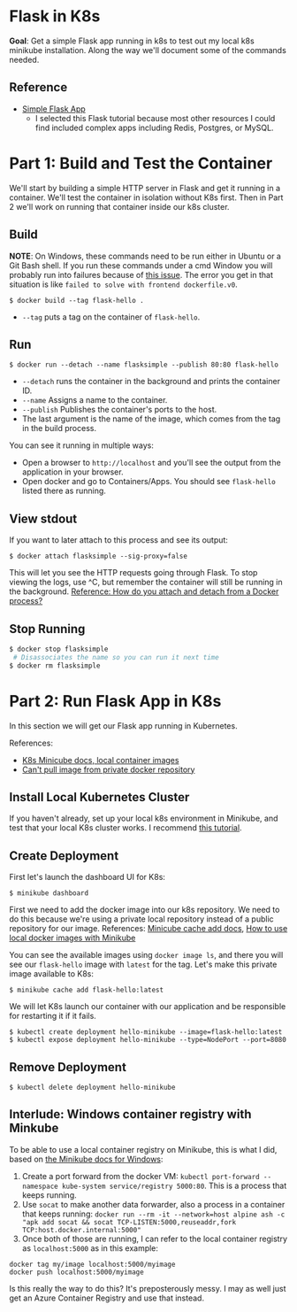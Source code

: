 # Flask in K8s
**Goal**: Get a simple Flask app running in k8s to test out my local k8s minikube installation.
Along the way we'll document some of the commands needed.

## Reference
 * [Simple Flask App](https://dev.to/ibmdeveloper/deploying-a-python-flask-application-to-kubernetes-1n76)
   * I selected this Flask tutorial because most other resources I could find included complex apps including Redis, Postgres, or MySQL.

# Part 1: Build and Test the Container
We'll start by building a simple HTTP server in Flask and get it running in a container.  We'll test the container in isolation without K8s first.  Then in Part 2 we'll work on running that container inside our k8s cluster.

## Build
**NOTE**: On Windows, these commands need to be run either in Ubuntu or a Git Bash shell.  If you run these commands under a cmd Window you will probably run into failures because of [this issue](https://stackoverflow.com/questions/64221861/failed-to-resolve-with-frontend-dockerfile-v0).  The error you get in that situation is like `failed to solve with frontend dockerfile.v0`.
```
$ docker build --tag flask-hello .
```
* `--tag` puts a tag on the container of `flask-hello`.

## Run
```
$ docker run --detach --name flasksimple --publish 80:80 flask-hello
```
* `--detach` runs the container in the background and prints the container ID.
* `--name` Assigns a name to the container.
* `--publish` Publishes the container's ports to the host.
* The last argument is the name of the image, which comes from the tag in the build process.

You can see it running in multiple ways:
* Open a browser to `http://localhost` and you'll see the output from the application in your browser.
* Open docker and go to Containers/Apps.  You should see `flask-hello` listed there as running.

## View stdout
If you want to later attach to this process and see its output:
```
$ docker attach flasksimple --sig-proxy=false
```
This will let you see the HTTP requests going through Flask.
To stop viewing the logs, use ^C, but remember the container will still be running in the background. [Reference: How do you attach and detach from a Docker process?](https://stackoverflow.com/questions/19688314/how-do-you-attach-and-detach-from-dockers-process)

## Stop Running
```bash
$ docker stop flasksimple
 # Disassociates the name so you can run it next time
$ docker rm flasksimple
```

# Part 2: Run Flask App in K8s
In this section we will get our Flask app running in Kubernetes.

References:
* [K8s Minicube docs, local container images](https://kubernetes.io/docs/tutorials/hello-minikube/#create-a-docker-container-image)
* [Can't pull image from private docker repository](https://stackoverflow.com/questions/49639280/kubernetes-cannot-pull-image-from-private-docker-image-repository)

## Install Local Kubernetes Cluster
If you haven't already, set up your local k8s environment in Minikube, and test that your local K8s cluster works.  I recommend [this tutorial](https://minikube.sigs.k8s.io/docs/start/).

## Create Deployment
First let's launch the dashboard UI for K8s:
```
$ minikube dashboard
```

First we need to add the docker image into our k8s repository.  We need to do this because we're using a private local repository instead of a public repository for our image.  References: [Minicube cache add docs](https://minikube.sigs.k8s.io/docs/handbook/pushing/#2-push-images-using-cache-command), [How to use local docker images with Minikube](https://stackoverflow.com/questions/42564058/how-to-use-local-docker-images-with-minikube)

You can see the available images using `docker image ls`, and there you will see our `flask-hello` image with `latest` for the tag.  Let's make this private image available to K8s:
```
$ minikube cache add flask-hello:latest
```

We will let K8s launch our container with our application and be responsible for restarting it if it fails.
```
$ kubectl create deployment hello-minikube --image=flask-hello:latest
$ kubectl expose deployment hello-minikube --type=NodePort --port=8080
```

## Remove Deployment
```
$ kubectl delete deployment hello-minikube
```

## Interlude: Windows container registry with Minkube
To be able to use a local container registry on Minikube, this is what I did, based on [the Minikube docs for Windows](https://minikube.sigs.k8s.io/docs/handbook/registry/):
1. Create a port forward from the docker VM: `kubectl port-forward --namespace kube-system service/registry 5000:80`. This is a process that keeps running.
2. Use `socat` to make another data forwarder, also a process in a container that keeps running: `docker run --rm -it --network=host alpine ash -c "apk add socat && socat TCP-LISTEN:5000,reuseaddr,fork TCP:host.docker.internal:5000"`
3. Once both of those are running, I can refer to the local container registry as `localhost:5000` as in this example:
```
docker tag my/image localhost:5000/myimage
docker push localhost:5000/myimage
```

Is this really the way to do this? It's preposterously messy.  I may as well just get an Azure Container Registry and use that instead.